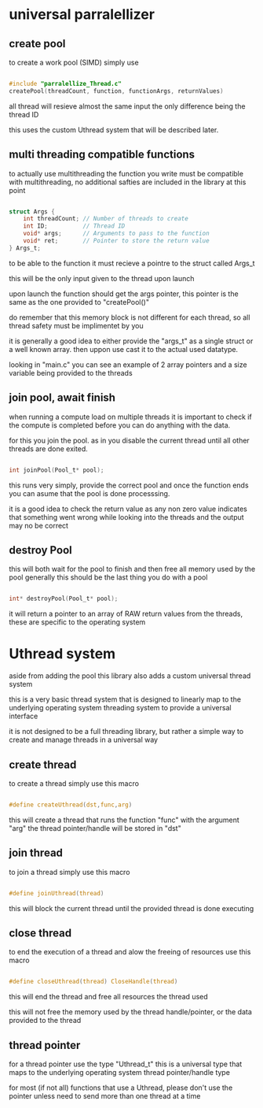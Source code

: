 # universal parralellizer

## create pool

to create a work pool (SIMD) simply use

``` C

#include "parralellize_Thread.c"
createPool(threadCount, function, functionArgs, returnValues)

```

all thread will resieve almost the same input
the only difference being the thread ID

this uses the custom Uthread system that will be described later.

## multi threading compatible functions

to actually use multithreading the function you write must be compatible with multithreading, no additional safties are included in the library at this point

``` C

struct Args {
	int threadCount; // Number of threads to create
	int ID;          // Thread ID
	void* args;      // Arguments to pass to the function
	void* ret;       // Pointer to store the return value
} Args_t;

```

to be able to the function it must recieve a pointre to the struct called Args_t

this will be the only input given to the thread upon launch

upon launch the function should get the args pointer, this pointer is the same as the one provided to "createPool()"

do remember that this memory block is not different for each thread, so all thread safety must be implimentet by you

it is generally a good idea to either provide the "args_t" as a single struct or a well known array.
then uppon use cast it to the actual used datatype.

looking in "main.c" you can see an example of 2 array pointers and a size variable being provided to the threads

## join pool, await finish

when running a compute load on multiple threads it is important to check if the compute is completed before you can do anything with the data.

for this you join the pool. as in you disable the current thread until all other threads are done exited.

``` C

int joinPool(Pool_t* pool);

```

this runs very simply, provide the correct pool and once the function ends you can asume that the pool is done processsing.

it is a good idea to check the return value as any non zero value indicates that something went wrong while looking into the threads and the output may no be correct

## destroy Pool

this will both wait for the pool to finish and then free all memory used by the pool
generally this should be the last thing you do with a pool

``` C

int* destroyPool(Pool_t* pool);

```

it will return a pointer to an array of RAW return values from the threads, these are specific to the operating system

# Uthread system

aside from adding the pool this library also adds a custom universal thread system

this is a very basic thread system that is designed to linearly map to the underlying operating system threading system to provide a universal interface

it is not designed to be a full threading library, but rather a simple way to create and manage threads in a universal way

## create thread

to create a thread simply use this macro

``` C

#define createUthread(dst,func,arg)

```

this will create a thread that runs the function "func" with the argument "arg"
the thread pointer/handle will be stored in "dst"

## join thread

to join a thread simply use this macro

``` C

#define joinUthread(thread)

```

this will block the current thread until the provided thread is done executing

## close thread

to end the execution of a thread and alow the freeing of resources use this macro

``` C

#define closeUthread(thread) CloseHandle(thread)

```

this will end the thread and free all resources the thread used

this will not free the memory used by the thread handle/pointer, or the data provided to the thread

## thread pointer

for a thread pointer use the type "Uthread_t"
this is a universal type that maps to the underlying operating system thread pointer/handle type

for most (if not all) functions that use a Uthread, please don't use the pointer unless need to send more than one thread at a time